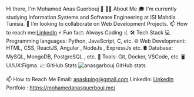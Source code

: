 Hi there, I'm Mohamed Anas Guerbouj 👋
👨‍💻 About Me
🎓 I'm currently studying Information Systems and Software Engineering  at ISI Mahdia Tunisia.
👯 I’m looking to collaborate on Web Development Projects.
📫 How to reach me:[LinkedIn](https://www.linkedin.com/in/mohamed-anas-guerbouj-5b1729222/)
⚡ Fun fact: Always Coding :(.
🛠 Tech Stack
💻 Programming languages: Python, JavaScript, C, etc.
🌐 Web Development: HTML, CSS, ReactJS, Angular , NodeJs , ExpressJs  etc.
🛢 Database: MySQL, MongoDB, PostgreSQL , etc.
🔧 Tools: Git, Docker, VSCode, etc.
🖥 UI/UX:Figma.
📈 GitHub Stats
![anasgarbouj GitHub stats](https://github-readme-stats.vercel.app/api?username=anasgarbouj&show_icons=true&theme=default)

📫 How to Reach Me
Email: anaskping@gmail.com
LinkedIn: [LinkedIn](https://www.linkedin.com/in/mohamed-anas-guerbouj-5b1729222/)
Portfoio :
https://mohamedanasguerbouj.me/
